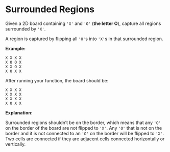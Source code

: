 # Surrounded Regions

Given a 2D board containing `'X'` and `'O'` (__the letter O__), capture all regions surrounded by `'X'`.

A region is captured by flipping all `'O'`s into `'X'`s in that surrounded region.

__Example:__

```pseudo
X X X X
X O O X
X X O X
X O X X
```

After running your function, the board should be:

```pseudo
X X X X
X X X X
X X X X
X O X X
```

__Explanation:__

Surrounded regions shouldn’t be on the border, which means that any `'O'` on the border of the board are not flipped to `'X'`. Any `'O'` that is not on the border and it is not connected to an `'O'` on the border will be flipped to `'X'`. Two cells are connected if they are adjacent cells connected horizontally or vertically.